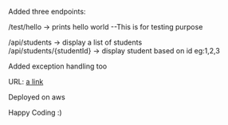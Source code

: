 Added three endpoints:

/test/hello -> prints hello world  --This is for testing purpose

/api/students -> display a list of students    
/api/students/{studentId}  -> display student based on id eg:1,2,3

 Added exception handling too

URL: [a link](http://ec2-52-64-82-46.ap-southeast-2.compute.amazonaws.com:8080/api/students)

Deployed on aws

Happy Coding :)
